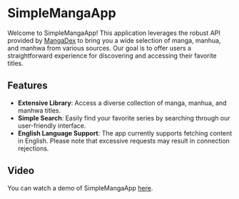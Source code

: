 # SimpleMangaApp

Welcome to SimpleMangaApp! This application leverages the robust API provided by [MangaDex](https://api.mangadex.org) to bring you a wide selection of manga, manhua, and manhwa from various sources. Our goal is to offer users a straightforward experience for discovering and accessing their favorite titles.

## Features

- **Extensive Library**: Access a diverse collection of manga, manhua, and manhwa titles.
- **Simple Search**: Easily find your favorite series by searching through our user-friendly interface.
- **English Language Support**: The app currently supports fetching content in English. Please note that excessive requests may result in connection rejections.

## Video

You can watch a demo of SimpleMangaApp [here](https://youtu.be/vQgnjTrz9dU?feature=shared).